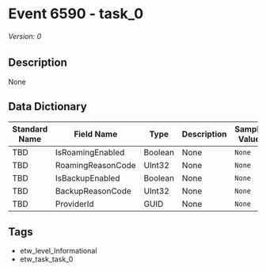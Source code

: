 # Event 6590 - task_0
###### Version: 0

## Description
None

## Data Dictionary
|Standard Name|Field Name|Type|Description|Sample Value|
|---|---|---|---|---|
|TBD|IsRoamingEnabled|Boolean|None|`None`|
|TBD|RoamingReasonCode|UInt32|None|`None`|
|TBD|IsBackupEnabled|Boolean|None|`None`|
|TBD|BackupReasonCode|UInt32|None|`None`|
|TBD|ProviderId|GUID|None|`None`|

## Tags
* etw_level_Informational
* etw_task_task_0